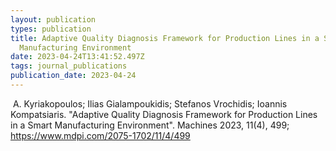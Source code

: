 ```yaml
---
layout: publication
types: publication
title: Adaptive Quality Diagnosis Framework for Production Lines in a Smart
  Manufacturing Environment
date: 2023-04-24T13:41:52.497Z
tags: journal_publications
publication_date: 2023-04-24
---
```

<!--StartFragment-->

 A. Kyriakopoulos; Ilias Gialampoukidis; Stefanos Vrochidis; Ioannis Kompatsiaris. "Adaptive Quality Diagnosis Framework for Production Lines in a Smart Manufacturing Environment". Machines 2023, 11(4), 499; https://www.mdpi.com/2075-1702/11/4/499

<!--EndFragment-->